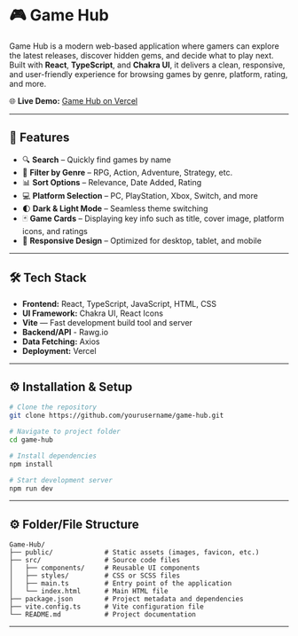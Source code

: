 # 🎮 Game Hub

Game Hub is a modern web-based application where gamers can explore the latest releases, discover hidden gems, and decide what to play next. Built with **React**, **TypeScript**, and **Chakra UI**, it delivers a clean, responsive, and user-friendly experience for browsing games by genre, platform, rating, and more.

🌐 **Live Demo:** [Game Hub on Vercel](https://game-hub-beta-liard.vercel.app/)

---

## 🚀 Features

- 🔍 **Search** – Quickly find games by name
- 🎯 **Filter by Genre** – RPG, Action, Adventure, Strategy, etc.
- 📊 **Sort Options** – Relevance, Date Added, Rating
- 💻 **Platform Selection** – PC, PlayStation, Xbox, Switch, and more
- 🌓 **Dark & Light Mode** – Seamless theme switching
- 🃏 **Game Cards** – Displaying key info such as title, cover image, platform icons, and ratings
- 📱 **Responsive Design** – Optimized for desktop, tablet, and mobile

---

## 🛠 Tech Stack

- **Frontend:** React, TypeScript, JavaScript, HTML, CSS  
- **UI Framework:** Chakra UI, React Icons  
- **Vite** — Fast development build tool and server  
- **Backend/API** - Rawg.io 
- **Data Fetching:** Axios  
- **Deployment:** Vercel  

---

## ⚙️ Installation & Setup

```bash
# Clone the repository
git clone https://github.com/yourusername/game-hub.git

# Navigate to project folder
cd game-hub

# Install dependencies
npm install

# Start development server
npm run dev
```

---
## ⚙️ Folder/File Structure

```
Game-Hub/
├── public/             # Static assets (images, favicon, etc.)
├── src/                # Source code files
│   ├── components/     # Reusable UI components
│   ├── styles/         # CSS or SCSS files
│   ├── main.ts         # Entry point of the application
│   └── index.html      # Main HTML file
├── package.json        # Project metadata and dependencies
├── vite.config.ts      # Vite configuration file
└── README.md           # Project documentation
```

---

